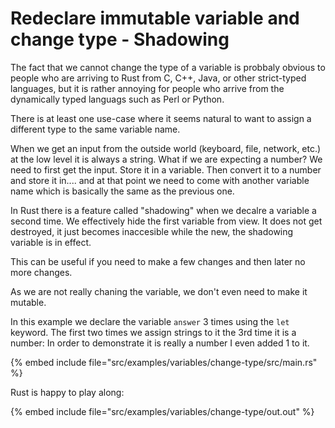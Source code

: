 # Redeclare immutable variable and change type - Shadowing

The fact that we cannot change the type of a variable is probbaly obvious to people who are arriving to Rust from C, C++, Java, or other strict-typed languages, but it is
rather annoying for people who arrive from the dynamically typed languags such as Perl or Python.

There is at least one use-case where it seems natural to want to assign a different type to the same variable name.

When we get an input from the outside world (keyboard, file, network, etc.) at the low level it is always a string.
What if we are expecting a number? We need to first get the input. Store it in a variable. Then convert it to a number and store it in....
and at that point we need to come with another variable name which is basically the same as the previous one.

In Rust there is a feature called "shadowing" when we decalre a variable a second time. We effectively hide the first variable from view.
It does not get destroyed, it just becomes inaccesible while the new, the shadowing variable is in effect.

This can be useful if you need to make a few changes and then later no more changes.

As we are not really chaning the variable, we don't even need to make it mutable.


In this example we declare the variable `answer` 3 times using the `let` keyword. The first two times we assign strings to it the 3rd time it is a number:
In order to demonstrate it is really a number I even added 1 to it.


{% embed include file="src/examples/variables/change-type/src/main.rs" %}

Rust is happy to play along:

{% embed include file="src/examples/variables/change-type/out.out" %}


